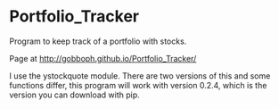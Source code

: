 Portfolio_Tracker
=================

Program to keep track of a portfolio with stocks.

Page at http://gobboph.github.io/Portfolio_Tracker/

I use the ystockquote module. There are two versions of this and some functions differ, this program will work with version 0.2.4, which is the version you can download with pip.
